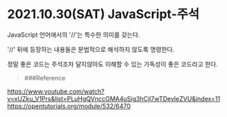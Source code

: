#  2021.10.30(SAT) JavaScript-주석

JavaScript 언어애서의 '//'는 특수한 의미를 갖는다.

'//' 뒤에 등장하는 내용들은 문법적으로 해석하지 않도록 명령한다.

정말 좋은 코드는 주석조차 달지않아도 이해할 수 있는 가독성이 좋은 코드라고 한다.

>###Reference

<https://www.youtube.com/watch?v=xUZku_V1Prs&list=PLuHgQVnccGMA4uSig3hCjl7wTDeyIeZVU&index=11>
<https://opentutorials.org/module/532/6470>
